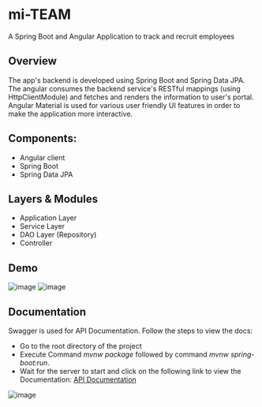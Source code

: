 # mi-TEAM
A Spring Boot and Angular Application to track and recruit employees

## Overview
The app's backend is developed using Spring Boot and Spring Data JPA. The angular consumes the backend service's RESTful mappings (using HttpClientModule) and fetches and renders the information to user's portal. Angular Material is used for various user friendly UI features in order to make the application more interactive.

## Components:
- Angular client
- Spring Boot
- Spring Data JPA

## Layers & Modules
- Application Layer
- Service Layer 
- DAO Layer (Repository)
- Controller

## Demo
![image](https://user-images.githubusercontent.com/34190266/80832463-590ff100-8c0a-11ea-8058-b7d33fda2f06.png)
![image](https://user-images.githubusercontent.com/34190266/80832580-8c528000-8c0a-11ea-9ea3-79a52548d3d9.png)

## Documentation
 Swagger is used for API Documentation. 
 Follow the steps to view the docs:
 - Go to the root directory of the project
 - Execute Command *mvnw package* followed by command *mvnw spring-boot:run*.
 - Wait for the server to start and click on the following link to view the Documentation:  [API Documentation](http://localhost:8085/swagger-ui.html)


![image](https://user-images.githubusercontent.com/34190266/81482648-37d88180-9256-11ea-841f-f916178efbd0.png)


